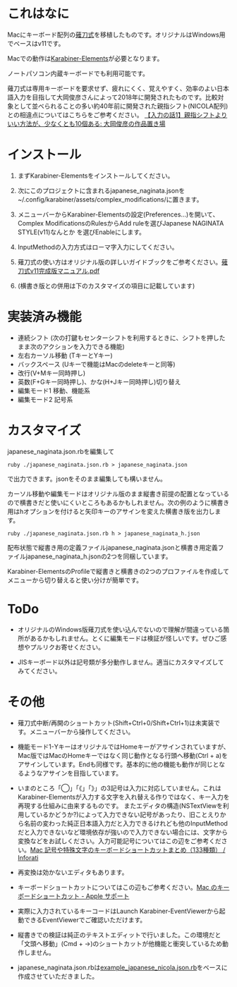 # これはなに

Macにキーボード配列の[薙刀式](http://oookaworks.seesaa.net/article/456099128.html)を移植したものです。オリジナルはWindows用でベースはv11です。

Macでの動作は[Karabiner-Elements](https://pqrs.org/osx/karabiner/)が必要となります。

ノートパソコン内蔵キーボードでも利用可能です。

薙刀式は専用キーボードを要求せず、疲れにくく、覚えやすく、効率のよい日本語入力を目指して大岡俊彦さんによって2018年に開発されたものです。比較対象として並べられることの多い約40年前に開発された親指シフト(NICOLA配列)との相違点についてはこちらをご参考ください。
[【入力の話1】親指シフトよりいい方法が、少なくとも10個ある: 大岡俊彦の作品置き場](http://oookaworks.seesaa.net/article/456683570.html)

# インストール

1. まずKarabiner-Elementsをインストールしてください。

2. 次にこのプロジェクトに含まれるjapanese_naginata.jsonを~/.config/karabiner/assets/complex_modifications/に置きます。

3. メニューバーからKarabiner-Elementsの設定(Preferences...)を開いて、Complex ModificationsのRulesからAdd ruleを選びJapanese NAGINATA STYLE(v11)なんとか を選びEnableにします。

4. InputMethodの入力方式はローマ字入力にしてください。

5. 薙刀式の使い方はオリジナル版の詳しいガイドブックをご参考ください。[薙刀式v11完成版マニュアル.pdf](http://oookaworks.up.seesaa.net/image/E89699E58880E5BC8Fv11E5AE8CE68890E78988E3839EE3838BE383A5E382A2E383AB.pdf)

6. (横書き版との併用は下のカスタマイズの項目に記載しています)


# 実装済み機能

- 連続シフト (次の打鍵もセンターシフトを利用するときに、シフトを押したまま次のアクションを入力できる機能)
- 左右カーソル移動 (TキーとYキー)
- バックスペース (Uキーで機能はMacのdeleteキーと同等)
- 改行(V+Mキー同時押し)
- 英数(F+Gキー同時押し)、かな(H+Jキー同時押し)切り替え
- 編集モード1 移動、機能系
- 編集モード2 記号系

# カスタマイズ

japanese_naginata.json.rbを編集して

```
ruby ./japanese_naginata.json.rb > japanese_naginata.json
```

で出力できます。jsonをそのまま編集しても構いません。

カーソル移動や編集モードはオリジナル版のまま縦書き前提の配置となっているので横書きだと使いにくいところもあるかもしれません。次の例のように横書き用はhオプションを付けると矢印キーのアサインを変えた横書き版を出力します。
```
ruby ./japanese_naginata.json.rb h > japanese_naginata_h.json
```
配布状態で縦書き用の定義ファイルjapanese_naginata.jsonと横書き用定義ファイルjapanese_naginata_h.jsonの2つを同梱しています。

Karabiner-ElementsのProfileで縦書きと横書きの2つのプロファイルを作成してメニューから切り替えると使い分けが簡単です。

# ToDo

- オリジナルのWindows版薙刀式を使い込んでないので理解が間違っている箇所があるかもしれません。とくに編集モードは検証が怪しいです。ぜひご感想やプルリクお寄せください。

- JISキーボード以外は記号類が多分動作しません。適当にカスタマイズしてみてください。

# その他

- 薙刀式中断/再開のショートカット(Shift+Ctrl+0/Shift+Ctrl+1)は未実装です。メニューバーから操作してください。

- 機能モード1-YキーはオリジナルではHomeキーがアサインされていますが、Mac版ではMacのHomeキーではなく同じ動作となる行頭へ移動(Ctrl + a)をアサインしています。Endも同様です。基本的に他の機能も動作が同じとなるようなアサインを目指しています。

- いまのところ「◯」「《」「》」の3記号は入力に対応していません。これはKarabiner-Elementsが入力する文字を入れ替える作りではなく、キー入力を再現する仕組みに由来するものです。
またエディタの構造(NSTextViewを利用しているかどうか?)によって入力できない記号があったり、旧ことえりから名前の変わった純正日本語入力だと入力できるけれども他のInputMethodだと入力できないなど環境依存が強いので入力できない場合には、文字から変換などをお試しください。入力可能記号についてはこの辺をご参考ください。[Mac 記号や特殊文字のキーボードショートカットまとめ（133種類） / Inforati](http://inforati.jp/apple/mac-tips-techniques/system-hints/how-to-use-special-characters-and-symbols-keyboard-shortcut-with-macos.html)

- 再変換は効かないエディタもあります。

- キーボードショートカットについてはこの辺もご参考ください。[Mac のキーボードショートカット - Apple サポート](https://support.apple.com/ja-jp/HT201236)

- 実際に入力されているキーコードはLaunch Karabiner-EventViewerから起動できるEventViewerでご確認いただけます。

- 縦書きでの検証は純正のテキストエディットで行いました。この環境だと「文頭へ移動」(Cmd + →)のショートカットが他機能と衝突しているため動作しません。

- japanese_naginata.json.rbは[example_japanese_nicola.json.rb](https://github.com/pqrs-org/KE-complex_modifications/blob/master/src/json/example_japanese_nicola.json.rb)をベースに作成させていただきました。


